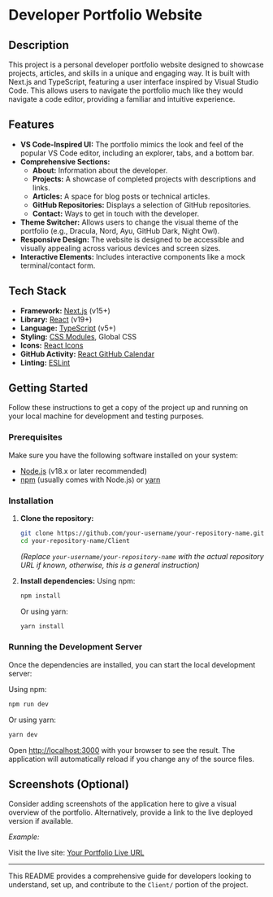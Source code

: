 # Developer Portfolio Website

## Description

This project is a personal developer portfolio website designed to showcase projects, articles, and skills in a unique and engaging way. It is built with Next.js and TypeScript, featuring a user interface inspired by Visual Studio Code. This allows users to navigate the portfolio much like they would navigate a code editor, providing a familiar and intuitive experience.

## Features

*   **VS Code-Inspired UI:** The portfolio mimics the look and feel of the popular VS Code editor, including an explorer, tabs, and a bottom bar.
*   **Comprehensive Sections:**
    *   **About:** Information about the developer.
    *   **Projects:** A showcase of completed projects with descriptions and links.
    *   **Articles:** A space for blog posts or technical articles.
    *   **GitHub Repositories:** Displays a selection of GitHub repositories.
    *   **Contact:** Ways to get in touch with the developer.
*   **Theme Switcher:** Allows users to change the visual theme of the portfolio (e.g., Dracula, Nord, Ayu, GitHub Dark, Night Owl).
*   **Responsive Design:** The website is designed to be accessible and visually appealing across various devices and screen sizes.
*   **Interactive Elements:** Includes interactive components like a mock terminal/contact form.

## Tech Stack

*   **Framework:** [Next.js](https://nextjs.org/) (v15+)
*   **Library:** [React](https://reactjs.org/) (v19+)
*   **Language:** [TypeScript](https://www.typescriptlang.org/) (v5+)
*   **Styling:** [CSS Modules](https://github.com/css-modules/css-modules), Global CSS
*   **Icons:** [React Icons](https://react-icons.github.io/react-icons/)
*   **GitHub Activity:** [React GitHub Calendar](https://github.com/grubersjoe/react-github-calendar)
*   **Linting:** [ESLint](https://eslint.org/)

## Getting Started

Follow these instructions to get a copy of the project up and running on your local machine for development and testing purposes.

### Prerequisites

Make sure you have the following software installed on your system:

*   [Node.js](https://nodejs.org/) (v18.x or later recommended)
*   [npm](https://www.npmjs.com/) (usually comes with Node.js) or [yarn](https://yarnpkg.com/)

### Installation

1.  **Clone the repository:**
    ```bash
    git clone https://github.com/your-username/your-repository-name.git
    cd your-repository-name/Client
    ```
    *(Replace `your-username/your-repository-name` with the actual repository URL if known, otherwise, this is a general instruction)*

2.  **Install dependencies:**
    Using npm:
    ```bash
    npm install
    ```
    Or using yarn:
    ```bash
    yarn install
    ```

### Running the Development Server

Once the dependencies are installed, you can start the local development server:

Using npm:
```bash
npm run dev
```

Or using yarn:
```bash
yarn dev
```

Open [http://localhost:3000](http://localhost:3000) with your browser to see the result. The application will automatically reload if you change any of the source files.

## Screenshots (Optional)

Consider adding screenshots of the application here to give a visual overview of the portfolio. Alternatively, provide a link to the live deployed version if available.

*Example:*

Visit the live site: [Your Portfolio Live URL](http_your_live_portfolio_url_here)

---

This README provides a comprehensive guide for developers looking to understand, set up, and contribute to the `Client/` portion of the project.

